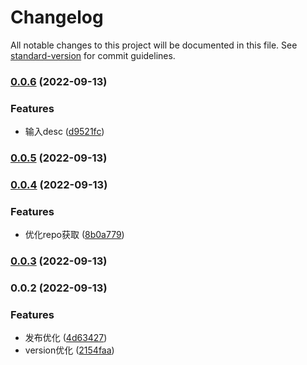 # Changelog

All notable changes to this project will be documented in this file. See [standard-version](https://github.com/conventional-changelog/standard-version) for commit guidelines.

### [0.0.6](https://github.com/novlan1/glory-cli/compare/v0.0.5...v0.0.6) (2022-09-13)


### Features

* 输入desc ([d9521fc](https://github.com/novlan1/glory-cli/commit/d9521fcfed19c1cab032936f6d1a85dfe5082a81))

### [0.0.5](https://github.com/novlan1/glory-cli/compare/v0.0.4...v0.0.5) (2022-09-13)

### [0.0.4](https://github.com/novlan1/glory-cli/compare/v0.0.3...v0.0.4) (2022-09-13)


### Features

* 优化repo获取 ([8b0a779](https://github.com/novlan1/glory-cli/commit/8b0a779c794008ea24c47956432386e6787f4683))

### [0.0.3](https://github.com/novlan1/glory-cli/compare/v0.0.2...v0.0.3) (2022-09-13)

### 0.0.2 (2022-09-13)


### Features

* 发布优化 ([4d63427](https://github.com/novlan1/glory-cli/commit/4d634279b3eb3ec304992ec746362a5fa389de0d))
* version优化 ([2154faa](https://github.com/novlan1/glory-cli/commit/2154faa66d3f4cef9643475a4491cda212e70f0d))
